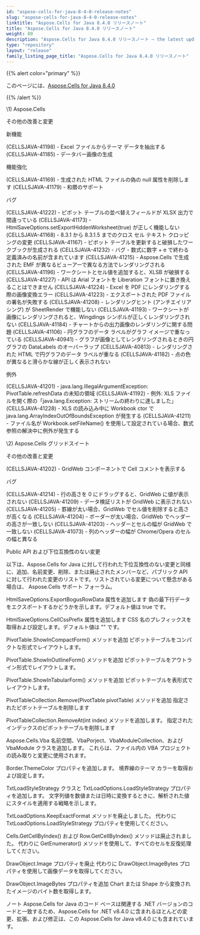 ```yaml
---
id: "aspose-cells-for-java-8-4-0-release-notes"
slug: "aspose-cells-for-java-8-4-0-release-notes"
linktitle: "Aspose.Cells for Java 8.4.0 リリースノート"
title: "Aspose.Cells for Java 8.4.0 リリースノート"
weight: 80
description: "Aspose.Cells for Java 8.4.0 リリースノート – the latest updates and fixes."
type: "repository"
layout: "release"
family_listing_page_title: "Aspose.Cells for Java 8.4.0 リリースノート"
---
```

{{% alert color="primary" %}} 

このページには、[Aspose.Cells for Java 8.4.0](https://releases.aspose.com/cells/java/new-releases/aspose.cells-for-java-8.4.0/)

{{% /alert %}} 

\1) Aspose.Cells

その他の改善と変更

新機能

(CELLSJAVA-41198) - Excel ファイルからテーマ データを抽出する
(CELLSJAVA-41185) - データバー画像の生成

機能強化

(CELLSJAVA-41169) - 生成された HTML ファイルの偽の null 属性を削除します
(CELLSJAVA-41179) - 和暦のサポート

バグ

(CELLSJAVA-41222) - ピボット テーブルの並べ替えフィールドが XLSX 出力で間違っている
(CELLSJAVA-41173) - HtmlSaveOptions.setExportHiddenWorksheet(true) が正しく機能しない
(CELLSJAVA-41168) - 8.3.1 から 8.3.1.5 までのクロス セル テキスト クロッピングの変更
(CELLSJAVA-41167) - ピボット テーブルを更新すると破損したワークブックが生成される
(CELLSJAVA-41232) - バグ - 数式に数字 + e で終わる定義済みの名前が含まれています
(CELLSJAVA-41215) - Aspose.Cells で生成された EMF が異なるビューアーで異なる方法でレンダリングされる
(CELLSJAVA-41196) - ワークシートとセル値を追加すると、XLSB が破損する
(CELLSJAVA-41227) - API は Arial フォントを Liberation フォントに置き換えることはできません
(CELLSJAVA-41224) - Excel を PDF にレンダリングする際の画像変換エラー
(CELLSJAVA-41223) - エクスポートされた PDF ファイルの署名が失敗する
(CELLSJAVA-41208) - レンダリングヒント (アンチエイリアシング) が SheetRender で機能しない
(CELLSJAVA-41193) - ワークシートが画像にレンダリングされると、Wingdings シンボルが正しくレンダリングされない
(CELLSJAVA-41184) - チャートからの出力画像のレンダリングに関する問題
(CELLSJAVA-41106) - 円グラフのデータ ラベルがグラフ イメージで重なっている
(CELLSJAVA-40941) - グラフが画像としてレンダリングされるときの円グラフの DataLabels のオーバーラップ
(CELLSJAVA-40813) - レンダリングされた HTML で円グラフのデータ ラベルが重なる
(CELLSJAVA-41182) - 点の色が異なると滑らかな線が正しく表示されない

例外

(CELLSJAVA-41201) - java.lang.IllegalArgumentException: PivotTable.refreshData の未知の領域
(CELLSJAVA-41192) - 例外: XLS ファイルを開く際の「java.lang.Exception: ストリームの終わりに達しました」
(CELLSJAVA-41228) - XLS の読み込み中に Workbook ctor で java.lang.ArrayIndexOutOfBoundsException が発生する
(CELLSJAVA-41211) - ファイル名が Workbook.setFileName() を使用して設定されている場合、数式参照の解決中に例外が発生する

\2) Aspose.Cells グリッドスイート

その他の改善と変更

(CELLSJAVA-41202) - GridWeb コンポーネントで Cell コメントを表示する

バグ

(CELLSJAVA-41214) - 行の高さを 0 にドラッグすると、GridWeb に値が表示されない
(CELLSJAVA-41209) - データ検証リストが GridWeb に表示されない
(CELLSJAVA-41205) - 罫線が太い場合、GridWeb でセル値を削除すると高さが高くなる
(CELLSJAVA-41204) - ボーダーが太い場合、GridWeb でヘッダーの高さが一致しない
(CELLSJAVA-41203) - ヘッダーとセルの幅が GridWeb で一致しない
(CELLSJAVA-41073) - 列のヘッダーの幅が Chrome/Opera のセルの幅と異なる

Public API および下位互換性のない変更

以下は、Aspose.Cells for Java に対して行われた下位互換性のない変更と同様に、追加、名前変更、削除、または廃止されたメンバーなど、パブリック API に対して行われた変更のリストです。リストされている変更について懸念がある場合は、 Aspose.Cells サポート フォーラム。

HtmlSaveOptions.ExportBogusRowData 属性を追加します
偽の最下行データをエクスポートするかどうかを示します。デフォルト値は true です。

 HtmlSaveOptions.CellCssPrefix 属性を追加します
CSS 名のプレフィックスを取得および設定します。デフォルト値は "" です。

 PivotTable.ShowInCompactForm() メソッドを追加
ピボットテーブルをコンパクトな形式でレイアウトします。

 PivotTable.ShowInOutlineForm() メソッドを追加
ピボットテーブルをアウトライン形式でレイアウトします。

 PivotTable.ShowInTabularForm() メソッドを追加
ピボットテーブルを表形式でレイアウトします。

 PivotTableCollection.Remove(PivotTable pivotTable) メソッドを追加
指定されたピボットテーブルを削除します

PivotTableCollection.RemoveAt(int index) メソッドを追加します。
指定されたインデックスのピボットテーブルを削除します

Aspose.Cells.Vba 名前空間、VbaPorject、VbaModuleCollection、および VbaModule クラスを追加します。
これらは、ファイル内の VBA プロジェクトの読み取りと変更に使用されます。

 Border.ThemeColor プロパティを追加します。
境界線のテーマ カラーを取得および設定します。

 TxtLoadStyleStrategy クラスと TxtLoadOptions.LoadStyleStrategy プロパティを追加します。
文字列値を数値または日時に変換するときに、解析された値にスタイルを適用する戦略を示します。

 TxtLoadOptions.KeepExactFormat メソッドを廃止しました。
代わりに TxtLoadOptions.LoadStyleStrategy プロパティを使用してください。

 Cells.GetCellByIndex() および Row.GetCellByIndex() メソッドは廃止されました。
代わりに GetEnumerator() メソッドを使用して、すべてのセルを反復処理してください。

 DrawObject.Image プロパティを廃止
代わりに DrawObject.ImageBytes プロパティを使用して画像データを取得してください。

 DrawObject.ImageBytes プロパティを追加
Chart または Shape から変換されたイメージのバイト数を取得します。


ノート
Aspose.Cells for Java のコード ベースは関連する .NET バージョンのコードと一致するため、Aspose.Cells for .NET v8.4.0 に含まれるほとんどの変更、拡張、および修正は、この Aspose.Cells for Java v8.4.0 にも含まれています。
